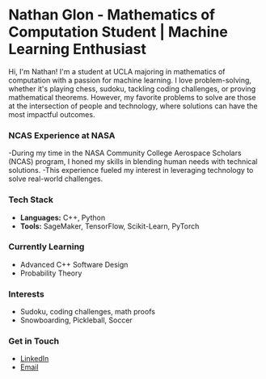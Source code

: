 # Nathan Glon - Mathematics of Computation Student | Machine Learning Enthusiast

Hi, I'm Nathan! I'm a student at UCLA majoring in mathematics of computation with a passion for machine learning. 
I love problem-solving, whether it's playing chess, sudoku, tackling coding challenges, or proving mathematical theorems. 
However, my favorite problems to solve are those at the intersection of people and technology, where solutions can have the most impactful outcomes.

### NCAS Experience at NASA
-During my time in the NASA Community College Aerospace Scholars (NCAS) program, I honed my skills in blending human needs with technical solutions. 
-This experience fueled my interest in leveraging technology to solve real-world challenges.

### Tech Stack
- **Languages:** C++, Python
- **Tools:** SageMaker, TensorFlow, Scikit-Learn, PyTorch

### Currently Learning
- Advanced C++ Software Design
- Probability Theory

### Interests
- Sudoku, coding challenges, math proofs
- Snowboarding, Pickleball, Soccer

### Get in Touch
- [LinkedIn](https://www.linkedin.com/in/nathanglon)
- [Email](mailto:nglon2003@gmail.com)

